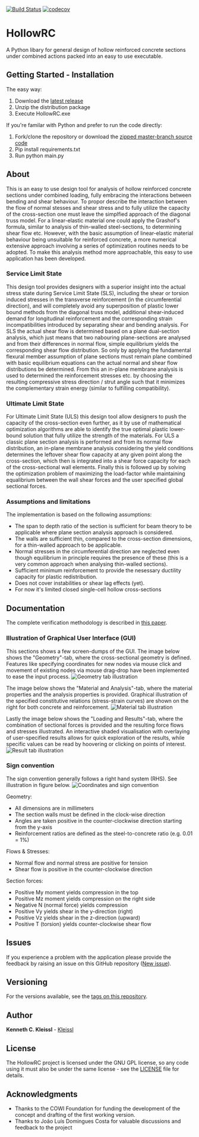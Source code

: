 [![Build Status](https://api.travis-ci.org/kleissl/hollowrc.svg?branch=master)](https://api.travis-ci.org/kleissl/hollowrc.svg)
[![codecov](https://codecov.io/gh/Kleissl/HollowRC/branch/master/graph/badge.svg)](https://codecov.io/gh/Kleissl/HollowRC)

# HollowRC
A Python libary for general design of hollow reinforced concrete sections under combined actions packed into an easy to use executable.

## Getting Started - Installation
The easy way:
1. Download the [latest release](https://github.com/Kleissl/HollowRC/releases/latest/download/HollowRC.zip)
2. Unzip the distribution package
3. Execute HollowRC.exe

If you're familar with Python and prefer to run the code directly:
1. Fork/clone the repository or download the [zipped master-branch source code](https://github.com/Kleissl/HollowRC/archive/master.zip)
2. Pip install requirements.txt
3. Run python main.py

## About
This is an easy to use design tool for analysis of hollow reinforced concrete sections under combined loading, fully embracing the interactions between bending and shear behaviour.
To propor describe the interaction between the flow of normal stesses and shear stress and to fully utilize the capacity of the cross-section one must leave the simplfied approach of the diagonal truss model.
For a linear-elastic material one could apply the Grashof's formula, similar to analysis of thin-walled steel-sections, to determining shear flow etc. 
However, with the basic assumption of linear-elastic material behaviour being unsuitable for reinforced concrete, a more numerical extensive approach involving a series of optimization routines needs to be adopted.
To make this analysis method more approachable, this easy to use application has been developed.

### Service Limit State
This design tool provides designers with a superior insight into the actual stress state during Service Limit State (SLS), including the shear or torsion induced stresses in the transverse reinforcement (in the circumferential direction), and will completely avoid any superposition of plastic lower bound methods from the diagonal truss model, additional shear-induced demand for longitudinal reinforcement and the corresponding strain incompatibilities introduced by separating shear and bending analysis.
For SLS the actual shear flow is determined based on a plane dual-section analysis, which just means that two nabouring plane-sections are analysed and from their differences in normal flow, simple equilibrium yields the corresponding shear flow distribution.
So only by applying the fundamental flexural member assumption of plane sections must remain plane combined with basic equilibrium equations can the actual normal and shear flow distributions be determined.
From this an in-plane membrane analysis is used to determined the reinforcement stresses etc. by choosing the resulting compressive stress direction / strut angle such that it minimizes the complementary strain energy (similar to fulfilling compatibility).

### Ultimate Limit State
For Ultimate Limit State (ULS) this design tool allow designers to push the capacity of the cross-section even further, as it by use of mathematical optimization algorithms are able to identify the true optimal plastic lower-bound solution that fully utilize the strength of the materials.
For ULS a classic plane section analysis is performed and from its normal flow distribution, an in-plane membrane analysis considering the yield conditions determines the leftover shear flow capacity at any given point along the cross-section, which then is integrated into a shear force capacity for each of the cross-sectional wall elements. Finally this is followed up by solving the optimization problem of maximizing the load-factor while maintaining equalibrium between the wall shear forces and the user specified global sectional forces.

### Assumptions and limitations
The implementation is based on the following assumptions:
* The span to depth ratio of the section is sufficient for beam theory to be applicable where plane section analysis approach is considered.
* The walls are sufficient thin, compared to the cross-section dimensions, for a thin-walled approach to be applicable.
* Normal stresses in the circumferential direction are neglected even though equilibrium in principle requires the presence of these (this is a very common approach when analysing thin-walled sections).
* Sufficient minimum reinforcement to provide the nesessary ductility capacity for plastic redistribution.
* Does not cover instabilities or shear lag effects (yet).
* For now it's limited closed single-cell hollow cross-sections 

## Documentation
The complete verification methodology is described in [this paper](docs/Paper_Kleissl_Costa.pdf).

### Illustration of Graphical User Interface (GUI)
This sections shows a few screen-dumps of the GUI.
The image below shows the "Geometry"-tab, where the cross-sectional geometry is defined. Features like specifying coordinates for new nodes via mouse click and movement of existing nodes via mouse drag-drop have been implemented to ease the input process.
![Geometry tab illustration](./docs/geometry_tab_illustration.png)

The image below shows the "Material and Analysis"-tab, where the material properties and the analysis properties is provided. Graphical illustration of the specified constitutive relations (stress-strain curves) are shown on the right for both concrete and reinforcement.
![Material tab illustration](./docs/material_tab_illustration.png)

Lastly the image below shows the "Loading and Results"-tab, where the combination of sectional forces is provided and the resulting force flows and stresses illustrated.
An interactive shaded visualisation with overlaying of user-specified results allows for quick exploration of the results, while specific values can be read by hoovering or clicking on points of interest.
![Result tab illustration](./docs/result_tab_illustration.png)

### Sign convention
The sign convention generally follows a right hand system (RHS). See illustration in figure below.
![Coordinates and sign convention](HollowRC/resources/coordinates_and_sign_convention.png)

Geometry:
* All dimensions are in millimeters
* The section walls must be defined in the clock-wise direction
* Angles are taken positive in the counter-clockwise direction starting from the y-axis
* Reinforcement ratios are defined as the steel-to-concrete ratio (e.g. 0.01 = 1%)

Flows & Stresses:
* Normal flow and normal stress are positive for tension
* Shear flow is positive in the counter-clockwise direction

Section forces:
* Positive My moment yields compression in the top
* Positive Mz moment yields compression on the right side
* Negative N (normal force) yields compression
* Positive Vy yields shear in the y-direction (right)
* Positive Vz yields shear in the z-direction (upward)
* Positive T (torsion) yields counter-clockwise shear flow

## Issues
If you experience a problem with the application please provide the feedback by raising an issue on this GitHub repository ([New issue](https://github.com/Kleissl/HollowRC/issues/new)).

## Versioning
For the versions available, see the [tags on this repository](https://github.com/Kleissl/HollowRC/tags). 

## Author
**Kenneth C. Kleissl** - [Kleissl](https://github.com/Kleissl)

## License
The HollowRC project is licensed under the GNU GPL license, so any code using it must also be under the same license - see the [LICENSE](LICENSE) file for details.

## Acknowledgments
* Thanks to the COWI Foundation for funding the development of the concept and drafting of the first working version.
* Thanks to João Luís Domingues Costa for valuable discussions and feedback to the project
